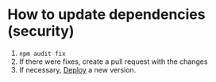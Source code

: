 # How to update dependencies (security)

1. `npm audit fix`
2. If there were fixes, create a pull request with the changes
3. If necessary, [Deploy](DEPLOY.md) a new version.